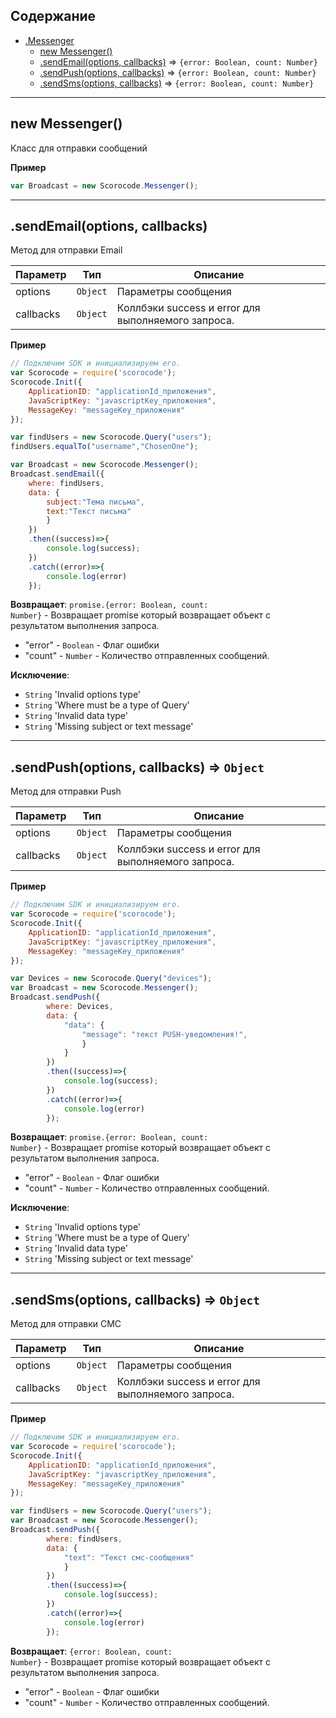 <a name="Scorocode.Messenger"></a>

## Содержание

* [.Messenger](#Scorocode.Messenger)
    * [new Messenger()](#new_Scorocode.Messenger_new)
    * [.sendEmail(options, callbacks)](#Scorocode.Messenger+sendEmail) ⇒ <code>{error: Boolean, count: Number}</code>
    * [.sendPush(options, callbacks)](#Scorocode.Messenger+sendPush) ⇒ <code>{error: Boolean, count: Number}</code>
    * [.sendSms(options, callbacks)](#Scorocode.Messenger+sendSms) ⇒ <code>{error: Boolean, count: Number}</code>

----------------------------------------------------------------------------------------------

<a name="new_Scorocode.Messenger_new"></a>

## new Messenger()
Класс для отправки сообщений

**Пример**
```js
var Broadcast = new Scorocode.Messenger();
```

----------------------------------------------------------------------------------------------

<a name="Scorocode.Messenger+sendEmail"></a>

## .sendEmail(options, callbacks)
Метод для отправки Email


| Параметр | Тип | Описание |
| --- | --- | --- |
| options | <code>Object</code> | Параметры сообщения |
| callbacks | <code>Object</code> | Коллбэки success и error для выполняемого запроса. |

**Пример**  
```js
// Подключим SDK и инициализируем его. 
var Scorocode = require('scorocode');
Scorocode.Init({
    ApplicationID: "applicationId_приложения",
    JavaScriptKey: "javascriptKey_приложения",
    MessageKey: "messageKey_приложения"
});

var findUsers = new Scorocode.Query("users");
findUsers.equalTo("username","ChosenOne");

var Broadcast = new Scorocode.Messenger();
Broadcast.sendEmail({
    where: findUsers,
    data: {
        subject:"Тема письма",
        text:"Текст письма"
		}
	})
    .then((success)=>{
        console.log(success);
    })
    .catch((error)=>{
        console.log(error)
    });
```
**Возвращает**: <code>promise.{error: Boolean, count: Number}</code> - Возвращает promise который возвращает объект с результатом выполнения запроса.

- "error" - <code>Boolean</code> - Флаг ошибки
- "count" - <code>Number</code>  - Количество отправленных сообщений.

**Исключение**:

- <code>String</code> 'Invalid options type'
- <code>String</code> 'Where must be a type of Query'
- <code>String</code> 'Invalid data type'
- <code>String</code> 'Missing subject or text message'

----------------------------------------------------------------------------------------------

<a name="Scorocode.Messenger+sendPush"></a>

## .sendPush(options, callbacks) ⇒ <code>Object</code>
Метод для отправки Push


| Параметр | Тип | Описание |
| --- | --- | --- |
| options | <code>Object</code> | Параметры сообщения |
| callbacks | <code>Object</code> | Коллбэки success и error для выполняемого запроса. |

**Пример**  
```js
// Подключим SDK и инициализируем его. 
var Scorocode = require('scorocode');
Scorocode.Init({
    ApplicationID: "applicationId_приложения",
    JavaScriptKey: "javascriptKey_приложения",
    MessageKey: "messageKey_приложения"
});

var Devices = new Scorocode.Query("devices");
var Broadcast = new Scorocode.Messenger();
Broadcast.sendPush({
        where: Devices,
        data: {
            "data": {
                "message": "текст PUSH-уведомления!",
                }           
            }
        })
        .then((success)=>{
            console.log(success);
        })
        .catch((error)=>{
            console.log(error)
        });
```

**Возвращает**: <code>promise.{error: Boolean, count: Number}</code> - Возвращает promise который возвращает объект с результатом выполнения запроса.

- "error" - <code>Boolean</code> - Флаг ошибки
- "count" - <code>Number</code>  - Количество отправленных сообщений.

**Исключение**:

- <code>String</code> 'Invalid options type'
- <code>String</code> 'Where must be a type of Query'
- <code>String</code> 'Invalid data type'
- <code>String</code> 'Missing subject or text message'



----------------------------------------------------------------------------------------------

<a name="Scorocode.Messenger+sendSms"></a>

## .sendSms(options, callbacks) ⇒ <code>Object</code>
Метод для отправки СМС


| Параметр | Тип | Описание |
| --- | --- | --- |
| options | <code>Object</code> | Параметры сообщения |
| callbacks | <code>Object</code> | Коллбэки success и error для выполняемого запроса. |

**Пример**  
```js
// Подключим SDK и инициализируем его. 
var Scorocode = require('scorocode');
Scorocode.Init({
    ApplicationID: "applicationId_приложения",
    JavaScriptKey: "javascriptKey_приложения",
    MessageKey: "messageKey_приложения"
});

var findUsers = new Scorocode.Query("users");
var Broadcast = new Scorocode.Messenger();
Broadcast.sendPush({
        where: findUsers,
        data: {
            "text": "Текст смс-сообщения"     
            }
        })
        .then((success)=>{
            console.log(success);
        })
        .catch((error)=>{
            console.log(error)
        });
```

**Возвращает**: <code>{error: Boolean, count: Number}</code> - Возвращает promise который возвращает объект с результатом выполнения запроса.

- "error" - <code>Boolean</code> - Флаг ошибки
- "count" - <code>Number</code>  - Количество отправленных сообщений.
